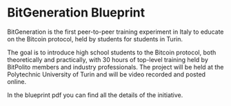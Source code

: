 # BitGeneration Blueprint

BitGeneration is the first peer-to-peer training experiment in Italy to educate on the Bitcoin protocol, held by students for students in Turin.
 
The goal is to introduce high school students to the Bitcoin protocol, both theoretically and practically, with 30 hours of top-level training held by BitPolito members and industry professionals. 
The project will be held at the Polytechnic University of Turin and will be video recorded and posted online.

In the blueprint pdf you can find all the details of the initiative.